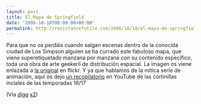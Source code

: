```yaml
---
layout: post
title: El Mapa de Springfield
date: '2006-10-18T00:00:00+00:00'
permalink: http://resistancefutile.com/2006/10/18/el-mapa-de-springfield/
---
```

<a href="http://www.flickr.com/photos/camerons/29511018/"><img style="float:right; margin:0 0 10px 10px;cursor:pointer; cursor:hand;" src="http://photos1.blogger.com/blogger2/4553/2422/1600/29511018_c5961531f6_m.jpg" border="0" alt="" /></a>Para que no os perdáis cuando salgan escenas dentro de la conocida ciudad de Los Simpson alguien se ha currado este fabuloso mapa, que viene superetiquetado manzana por manzana con su contenido específico, toda una obra de arte geekeril de distribución espacial. La  imagen os viene enlazada a <a href="http://www.flickr.com/photos/camerons/29511018/">la original</a> en flickr. Y ya que hablamos de la mítica serie de animación, aquí os dejo <a href="http://www.youtube.com/watch?v=KC69SqMS3PM">un recopilatorio</a> en YouTube de las cortinillas inciales de las temporadas 16/17

(Vía <a href="http://digg.com/television/Detailed_map_to_Springfield_The_Simpsons">digg</a> <a href="http://digg.com/videos_animation/Simpsons_Couch_Intros_Season_16_17">x2</a>)
